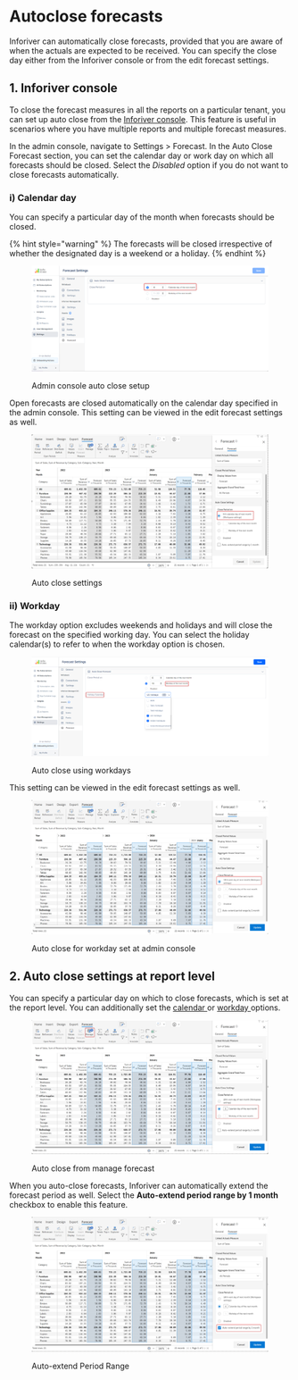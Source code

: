 # Autoclose forecasts

Inforiver can automatically close forecasts, provided that you are aware of when the actuals are expected to be received. You can specify the close day either from the Inforiver console or from the edit forecast settings.&#x20;

## 1. Inforiver console

To close the forecast measures in all the reports on a particular tenant, you can set up auto close from the [Inforiver console](../../../advanced-topics/admin-console/).  This feature is useful in scenarios where you have multiple reports and multiple forecast measures.

In the admin console, navigate to Settings > Forecast. In the Auto Close Forecast section, you can set the calendar day or work day on which all forecasts should be closed. Select the _Disabled_ option if you do not want to close forecasts automatically.&#x20;

### i) Calendar day

You can specify a particular day of the month when forecasts should be closed.

{% hint style="warning" %}
The forecasts will be closed irrespective of whether the designated day is a weekend or a holiday.
{% endhint %}

<figure><img src="../../../.gitbook/assets/image (10) (1) (2).png" alt=""><figcaption><p>Admin console auto close setup</p></figcaption></figure>

Open forecasts are closed automatically on the calendar day specified in the admin console. This setting can be viewed in the edit forecast settings as well.

<figure><img src="../../../.gitbook/assets/image (11) (1).png" alt=""><figcaption><p>Auto close settings</p></figcaption></figure>

### ii) Workday

The workday option excludes weekends and holidays and will close the forecast on the specified working day. You can select the holiday calendar(s) to refer to when the workday option is chosen.

<figure><img src="../../../.gitbook/assets/image (13) (1).png" alt=""><figcaption><p>Auto close using workdays</p></figcaption></figure>

This setting can be viewed in the edit forecast settings as well.

<figure><img src="../../../.gitbook/assets/image (14) (1).png" alt=""><figcaption><p>Auto close for workday set at admin console</p></figcaption></figure>

## 2. Auto close settings at report level

You can specify a particular day on which to close forecasts, which is set at the report level. You can additionally set the [calendar ](autoclose-forecasts.md#i-calendar-day)or [workday ](autoclose-forecasts.md#ii-workday)options.

<figure><img src="../../../.gitbook/assets/image (15) (1).png" alt=""><figcaption><p>Auto close from manage forecast </p></figcaption></figure>

When you auto-close forecasts, Inforiver can automatically extend the forecast period as well. Select the **Auto-extend period range by 1 month** checkbox to enable this feature.

<figure><img src="../../../.gitbook/assets/image (16) (1).png" alt=""><figcaption><p>Auto-extend Period Range</p></figcaption></figure>
